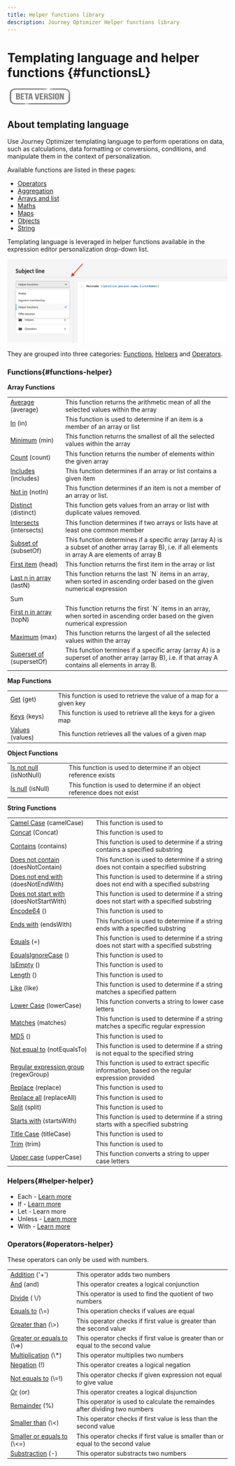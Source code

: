 ```yaml
---
title: Helper functions library
description: Journey Optimizer Helper functions library
---
```


# Templating language and helper functions {#functionsL}

![](../../assets/do-not-localize/badge.png)


## About templating language

Use Journey Optimizer templating language to perform operations on data, such as calculations, data formatting or conversions, conditions, and manipulate them in the context of personalization.

Available functions are listed in these pages:

* [Operators](operators.md)
* [Aggregation](aggregation.md)
* [Arrays and list](arrays-list.md)
* [Maths](maths.md)
* [Maps](maps.md)
* [Objects](objects.md)
* [String](string.md)

Templating language is leveraged in helper functions available in the expression editor personalization drop-down list. 

![](../assets/access-helper-functions.png)

They are grouped into three categories: [Functions](#functions-helper), [Helpers](#helper-helper) and [Operators](#operators-helper).

### Functions{#functions-helper}

**Array Functions**
 
<table>
    <tr>
        <td><a href="aggregation.md#average">Average</a> (average)</td><td>This function returns the arithmetic mean of all the selected values within the array</td>
    </tr>
    <tr>
        <td><a href="arrays-list.md#in">In</a> (in)</td><td>This function is used to determine if an item is a member of an array or list</td>
    </tr>
    <tr>
        <td><a href="aggregation.md#min">Minimum</a> (min)</td><td>This function returns the smallest of all the selected values within the array</td>
    </tr>
    <tr>
        <td><a href="aggregation.md#count">Count</a> (count)</td><td>This function returns the number of elements within the given array</td>
    </tr>
    <tr>
        <td><a href="arrays-list.md#includes">Includes</a> (includes)</td><td>This function determines if an array or list contains a given item</td>
    </tr>
    <tr>
        <td><a href="arrays-list.md#notin">Not in</a> (notIn)</td><td>This function determines if an item is not a member of an array or list.</td>
    </tr>
    <tr>
        <td><a href="arrays-list.md#distinct">Distinct</a> (distinct)</td><td>This function gets values from an array or list with duplicate values removed.</td>
    </tr>
    <tr>
        <td><a href="arrays-list.md#intersects">Intersects</a> (intersects)</td><td>This function determines if two arrays or lists have at least one common member</td>
    </tr>
    <tr>
        <td><a href="arrays-list.md#subset">Subset of</a> (subsetOf)</td><td>This function determines if a specific array (array A) is a subset of another array (array B), i.e. if all elements in array A are elements of array B</td>
    </tr>
    <tr>
        <td><a href="arrays-list.md#head">First item</a> (head)</td><td>This function returns the first item in the array or list</td>
    </tr>
    <tr>
        <td><a href="arrays-list.md#last-n">Last n in array</a> (lastN)</td><td>This function returns the last `N` items in an array, when sorted in ascending order based on the given numerical expression</td>
    </tr>
    <tr>
        <td>Sum</td><td></td>
    </tr>
    <tr>
        <td><a href="arrays-list.md#first-n">First n in array</a> (topN)</td><td>This function returns the first `N` items in an array, when sorted in ascending order based on the given numerical expression</td>
    </tr>
    <tr>
        <td><a href="aggregation.md#max">Maximum</a> (max)</td><td>This function returns the largest of all the selected values within the array</td>
    </tr>
    <tr>
    <td><a href="arrays-list.md#superset">Superset of</a> (supersetOf)</td><td>This function termines if a specific array (array A) is a superset of another array (array B), i.e. if that array A contains all elements in array B.</td>
    </tr>
</table>


**Map Functions**

<table>
    <tr>
        <td><a href="maps.md#get">Get</a> (get)</td><td>This function is used to retrieve the value of a map for a given key</td>
    </tr>
    <tr>
        <td><a href="maps.md#keys">Keys</a> (keys)</td><td>This function is used to retrieve all the keys for a given map</td>
    </tr>
    <tr>
        <td><a href="maps.md#values">Values</a> (values)</td><td>This function retrieves all the values of a given map</td>
    </tr>
</table>

**Object Functions**

<table>
    <tr>
        <td><a href="objects.md#isNotNull">Is not null</a> (isNotNull)</td><td>This function is used to determine if an object reference exists</td>
    </tr>
    <tr>
        <td><a href="objects.md#isNull">Is null</a> (isNull)</td><td>This function is used to determine if an object reference does not exist</td>
    </tr>
</table>

**String Functions**

<table>
    <tr>
        <td><a href="objects.md#isNotNull">Camel Case</a> (camelCase)</td><td>This function is used to</td>
    </tr>
    <tr>
        <td><a href="objects.md#isNull">Concat</a> (Concat)</td><td>This function is used to</td>
    </tr>
    <tr>
        <td><a href="string.md#contains">Contains</a> (contains)</td><td>This function is used to determine if a string contains a specified substring</td>
    </tr>
    <tr>
        <td><a href="string.md#doesNotContain">Does not contain</a> (doesNotContain)</td><td>This function is used to determine if a string does not contain a specified substring</td>
    </tr>
    <tr>
        <td><a href="string.md#doesNotEndWith">Does not end with</a> (doesNotEndWith)</td><td>This function is used to determine if a string does not end with a specified substring</td>
    </tr>
        </tr>
    <tr>
        <td><a href="string.md#doesNotStartWith">Does not start with</a> (doesNotStartWith)</td><td>This function is used to determine if a string does not start with a specified substring</td>
    </tr>
    <tr>
        <td><a href="string.md#doesNotContain">Encode64</a> ()</td><td>This function is used to</td>
    </tr>
    <tr>
        <td><a href="string.md#endsWith">Ends with</a> (endsWith)</td><td>This function is used to determine if a string ends with a specified substring</td>
    </tr>
        </tr>
    <tr>
        <td><a href="string.md#equals">Equals</a> (=)</td><td>This function is used to determine if a string does not start with a specified substring</td>
    </tr>
    <tr>
        <td><a href="string.md#doesNotContain">EqualsIgnoreCase</a> ()</td><td>This function is used to</td>
    </tr>
    <tr>
        <td><a href="string.md#endsWith">IsEmpty</a> ()</td><td>This function is used to </td>
    </tr>
        </tr>
    <tr>
        <td><a href="string.md#equals">Length</a> ()</td><td>This function is used to</td>
    </tr>
    <tr>
        <td><a href="string.md#like">Like</a> (like)</td><td>This function is used to determine if a string matches a specified pattern</td>
    </tr>
    <tr>
        <td><a href="string.md#lower">Lower Case</a> (lowerCase)</td><td>This function converts a string to lower case letters</td>
    </tr>
    </tr>
    <tr>
        <td><a href="string.md#matches">Matches</a> (matches)</td><td>This function is used to determine if a string matches a specific regular expression</td>
    </tr>
    <tr>
        <td><a href="string.md#like">MD5</a> ()</td><td>This function is used to </td>
    </tr>
    <tr>
        <td><a href="string.md#notEqualTo">Not equal to</a> (notEqualsTo)</td><td>This function is used to determine if a string is not equal to the specified string</td>
    </tr>
    </tr>
    <tr>
        <td><a href="string.md#regexGroup">Regular expression group</a> (regexGroup)</td><td>This function is used to extract specific information, based on the regular expression provided</td>
    </tr>
    <tr>
        <td><a href="string.md#like">Replace</a> (replace)</td><td>This function is used to </td>
    </tr>
    <tr>
        <td><a href="string.md#notEqualTo">Replace all</a> (replaceAll)</td><td>This function is used to</td>
    </tr>
    </tr>
    <tr>
        <td><a href="string.md#regexGroup">Split</a> (split)</td><td>This function is used to</td>
    </tr>
    <tr>
        <td><a href="string.md#startsWith">Starts with</a> (startsWith)</td><td>This function is used to determine if a string starts with a specified substring</td>
    </tr>
    <tr>
        <td><a href="string.md#startsWith">Title Case</a> (titleCase)</td><td>This function is used to</td>
    </tr>
    </tr>
    <tr>
        <td><a href="string.md#regexGroup">Trim</a> (trim)</td><td>This function is used to</td>
    </tr>
    <tr>
        <td><a href="string.md#upper">Upper case</a> (upperCase)</td><td>This function converts a string to upper case letters</td>
    </tr>
</table>

### Helpers{#helper-helper}

* Each - [Learn more](../personalization-syntax.md#each)
* If  - [Learn more](../personalization-syntax.md#if)
* Let - Learn more
* Unless  - [Learn more](../personalization-syntax.md#unless)
* With  - [Learn more](../personalization-syntax.md#with)

### Operators{#operators-helper}

These operators can only be used with numbers.

<table>
    <tr>
        <td><a href="operators.md#add">Addition</a> ('+')</td><td>This operator adds two numbers</td>
    </tr>
    <tr>
        <td><a href="operators.md#and">And</a> (and)</td><td>This operator creates a logical conjunction</td>
    <tr>
        <td><a href="operators.md#divide">Divide</a> ( \/)</td><td>This operator is used to find the quotient of two numbers</td>
    </tr>
    <tr>
        <td><a href="operators.md#and">Equals to</a> (\=)</td><td>This operation checks if values are equal</td>
    </tr>
    <tr>
        <td><a href="operators.md#greaterthan">Greater than</a> (\>)</td><td>This operator checks if first value is greater than the second value</td>
    </tr>
    <tr>
        <td><a href="operators.md#greaterthanorequal">Greater or equals to</a> (\=>)</td><td>This operator checks if first value is greater than or equal to the second value</td>
    </tr>
    <tr>
        <td><a href="operators.md#multiply">Multiplication</a> (\*)</td><td>This operator multiplies two numbers</td>
    </tr>
    <tr>
        <td><a href="operators.md#not">Negation</a> (!)</td><td>This operator creates a logical negation</td>
    </tr>
    <tr>
        <td><a href="operators.md#notequal">Not equals to</a> (\=!)</td><td>This operator checks if given expression not equal to give value</td>
    </tr>
    <tr>
        <td><a href="operators.md#or">Or</a> (or)</td><td>This operator creates a logical disjunction</td>
    </tr>
    <tr>
        <td><a href="operators.md#remainder">Remainder</a> (%)</td><td>This operator is used to calculate the remaindes after dividing two numbers</td>
    </tr>
    <tr>
        <td><a href="operators.md#remainder">Smaller than</a> (\<)</td><td>This operator checks if first value is less than the second value</td>
    </tr>
    <tr>
        <td><a href="operators.md#greaterthanorequal">Smaller or equals to</a> (\<=)</td><td>This operator checks if first value is smaller than or equal to the second value</td>
    </tr>
    <tr>
        <td><a href="operators.md#substract">Substraction</a> (-)</td><td>This operator substracts two numbers</td>
    </tr>
</table>
